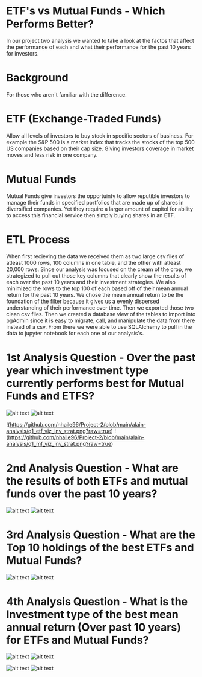 # ETF's vs Mutual Funds - Which Performs Better?


In our project two analysis we wanted to take a look at the factos that affect the performance of each and what their performance for the past 10 years for investors.

# Background
For those who aren't familiar with the difference.

# ETF (Exchange-Traded Funds) 
Allow all levels of investors to buy stock in specific sectors of business.  For example the S&P 500 is a market index that tracks the stocks of the top 500 US companies based on their cap size.  Giving investors coverage in market moves and less risk in one company.

# Mutual Funds
Mutual Funds give investors the opportuinty to allow reputible investors to manage their funds in specified portfolios that are made up of shares in diversified companies. Yet they require a larger amount of capitol for ability to access this financial service then simply buying shares in an ETF.

# ETL Process
When first recieving the data we received them as two large csv files of atleast 1000 rows, 100 columns in one table, and the other with atleast 20,000 rows.  Since our analysis was focused on the cream of the crop, we strategized to pull out those key columns that clearly show the results of each over the past 10 years and their investment strategies.  We also minimized the rows to the top 100 of each based off of their mean annual return for the past 10 years.  We chose the mean annual return to be the foundation of the filter because it gives us a evenly dispersed understanding of their performance over time. Then we exported those two clean csv files.  Then we created a database view of the tables to import into pgAdmin since it is easy to migrate, call, and manipulate the data from there instead of a csv.  From there we were able to use SQLAlchemy to pull in the data to jupyter notebook for each one of our analysis's.



# 1st Analysis Question - Over the past year which investment type currently performs best for Mutual Funds and ETFS?

![alt text](https://github.com/nhaile96/Project-2/blob/main/alain-analysis/q1_ytd_etf_top_inv.jpg?raw=true)
![alt text](https://github.com/nhaile96/Project-2/blob/main/alain-analysis/q1_ytd_mf_top_inv.jpg?raw=true)



!(https://github.com/nhaile96/Project-2/blob/main/alain-analysis/q1_etf_viz_inv_strat.png?raw=true)
!(https://github.com/nhaile96/Project-2/blob/main/alain-analysis/q1_mf_viz_inv_strat.png?raw=true)




# 2nd Analysis Question - What are the results of both ETFs and mutual funds over the past 10 years?

![alt text](https://github.com/nhaile96/Project-2/blob/main/cody-analysis/etf_viz_10years.png?raw=true)
![alt text](https://github.com/nhaile96/Project-2/blob/main/cody-analysis/mf_viz_10years.png?raw=true)




# 3rd Analysis Question -  What are the Top 10 holdings of the best ETFs and Mutual Funds?

![alt text](https://github.com/nhaile96/Project-2/blob/main/d'aurelia-analysis/etf_top10_holdings.jpg?raw=true)
![alt text](https://github.com/nhaile96/Project-2/blob/main/d'aurelia-analysis/mf_top10_holdings.jpg?raw=true)



# 4th Analysis Question - What is the Investment type of the best mean annual return (Over past 10 years) for ETFs and Mutual Funds?

![alt text](https://github.com/nhaile96/Project-2/blob/main/visualizations/etf_viz_inv_strat.png?raw=true)
![alt text](https://github.com/nhaile96/Project-2/blob/main/visualizations/mf_viz_inv_strat.png?raw=true)


![alt text](https://github.com/nhaile96/Project-2/blob/main/visualization-tables/etf_top_inv.jpg?raw=true)
![alt text](https://github.com/nhaile96/Project-2/blob/main/visualization-tables/mf_top_inv.jpg?raw=true)

